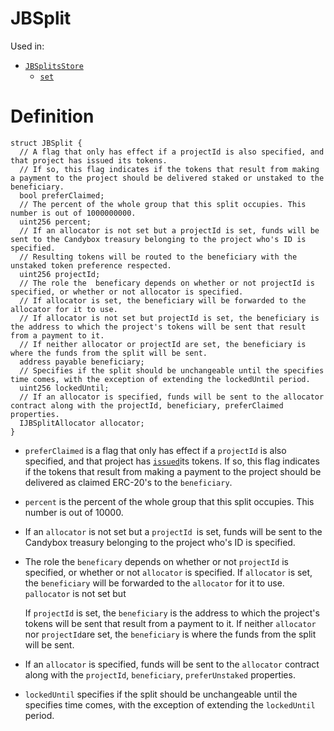 # JBSplit

Used in:

* [`JBSplitsStore`](../contracts/jbsplitsstore/)
  * [`set`](../contracts/jbsplitsstore/write/set.md)

# Definition

```solidity
struct JBSplit {
  // A flag that only has effect if a projectId is also specified, and that project has issued its tokens.
  // If so, this flag indicates if the tokens that result from making a payment to the project should be delivered staked or unstaked to the beneficiary.
  bool preferClaimed;
  // The percent of the whole group that this split occupies. This number is out of 1000000000.
  uint256 percent;
  // If an allocator is not set but a projectId is set, funds will be sent to the Candybox treasury belonging to the project who's ID is specified.
  // Resulting tokens will be routed to the beneficiary with the unstaked token preference respected.
  uint256 projectId;
  // The role the  beneficary depends on whether or not projectId is specified, or whether or not allocator is specified.
  // If allocator is set, the beneficiary will be forwarded to the allocator for it to use.
  // If allocator is not set but projectId is set, the beneficiary is the address to which the project's tokens will be sent that result from a payment to it.
  // If neither allocator or projectId are set, the beneficiary is where the funds from the split will be sent.
  address payable beneficiary;
  // Specifies if the split should be unchangeable until the specifies time comes, with the exception of extending the lockedUntil period.
  uint256 lockedUntil;
  // If an allocator is specified, funds will be sent to the allocator contract along with the projectId, beneficiary, preferClaimed properties.
  IJBSplitAllocator allocator;
}
```

* `preferClaimed` is a flag that only has effect if a `projectId` is also specified, and that project has [`issued`](../contracts/jbtokenstore/write/issuefor.md)its tokens. If so, this flag indicates if the tokens that result from making a payment to the project should be delivered as claimed ERC-20's to the `beneficiary`.
* `percent` is the percent of the whole group that this split occupies. This number is out of 10000.
* If an `allocator` is not set but a `projectId `is set, funds will be sent to the Candybox treasury belonging to the project who's ID is specified.
*   The role the `beneficary` depends on whether or not `projectId` is specified, or whether or not `allocator` is specified. If `allocator` is set, the `beneficiary` will be forwarded to the `allocator` for it to use. `pallocator` is not set but

    If `projectId` is set, the `beneficiary` is the address to which the project's tokens will be sent that result from a payment to it. If neither `allocator` nor `projectId`are set, the `beneficiary` is where the funds from the split will be sent.
* If an `allocator` is specified, funds will be sent to the `allocator` contract along with the `projectId`, `beneficiary`, `preferUnstaked` properties.
* `lockedUntil` specifies if the split should be unchangeable until the specifies time comes, with the exception of extending the `lockedUntil` period.
